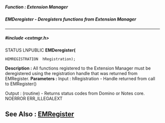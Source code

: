 ##### Function : Extension Manager
##### EMDeregister - Deregisters functions from Extension Manager
---
##### #include <extmgr.h>
STATUS LNPUBLIC **EMDeregister(**

	HEMREGISTRATION  hRegistration);
**Description :**
All functions registered to the Extension Manager must be deregistered using 
the registration handle that was returned from EMRegister.
**Parameters :**
Input :
hRegistration  -  Handle returned from call to EMRegister()

Output :
(routine)  -  Returns status codes from Domino or Notes core.
NOERROR
ERR_ILLEGALEXT


**See Also :**
[EMRegister](D:/md_files/EMRegister.md)
---
